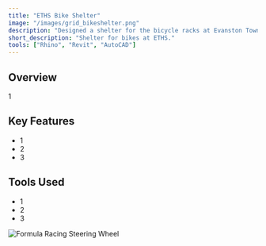 ```yaml
---
title: "ETHS Bike Shelter"
image: "/images/grid_bikeshelter.png"
description: "Designed a shelter for the bicycle racks at Evanston Township High School."
short_description: "Shelter for bikes at ETHS."
tools: ["Rhino", "Revit", "AutoCAD"]
---
```


## Overview
1

## Key Features
- 1
- 2
- 3

## Tools Used
- 1
- 2
- 3

![Formula Racing Steering Wheel](/assets/images/formula_render.jpg)

